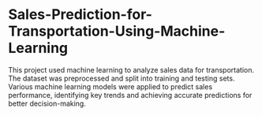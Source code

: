 # Sales-Prediction-for-Transportation-Using-Machine-Learning
This project used machine learning to analyze sales data for transportation. The dataset was preprocessed and split into training and testing sets. Various machine learning models were applied to predict sales performance, identifying key trends and achieving accurate predictions for better decision-making.
